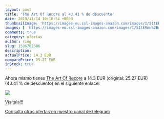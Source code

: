 ```yaml
---
layout: post
title: 'The Art Of Recore al 43.41 % de descuento'
date: 2019/11/14 10:10:54 +0000
thumbnailImage: 'https://images-eu.ssl-images-amazon.com/images/I/51tERnn%2BuFL._SL200_.jpg'
images: [ 'https://images-eu.ssl-images-amazon.com/images/I/51tERnn%2BuFL._SL200_.jpg' ]
comments: true
category: ofertas
author: ring
slug: 1506702686
description:
actualPrice: 14.3 EUR
comparePrice: 25.27 EUR
inStock: true
---
```


Ahora mismo tienes [The Art Of Recore](https://www.amazon.com/dp/1506702686/?tag=redken08-20) a 14.3 EUR (original: 25.27 EUR) (43.41 %  de descuento) en el siguiente enlace!

[![](https://images-eu.ssl-images-amazon.com/images/I/51tERnn%2BuFL._SL200_.jpg)](https://www.amazon.com/dp/1506702686/?tag=redken08-20)

[Visítala!!!](https://www.amazon.com/dp/1506702686/?tag=redken08-20)

[Consulta otras ofertas en nuestro canal de telegram](https://t.me/s/ofertas25)
